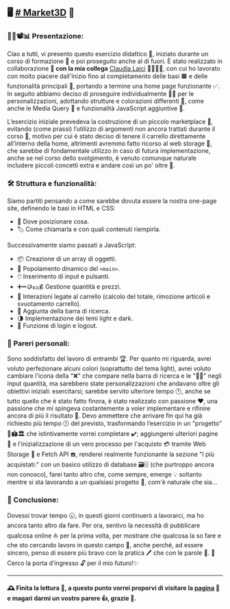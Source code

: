 ## 🖥️ [# Market3D](https://filipposcr.github.io/Giugno25-Market3D/) 🧊


### 👨‍💻📽️📊 Presentazione:

Ciao a tutti,
vi presento questo esercizio didattico 📐, iniziato durante un corso di formazione 📖 e poi proseguito anche al di fuori.
È stato realizzato in collaborazione **👫 con la mia collega** [Claudia Laici](https://github.com/Claudia-Laici/Claudia-Laici) 👩‍🎓👩‍💻, con cui ho lavorato con molto piacere dall'inizio fino al completamento delle basi 🟧 e delle funzionalità principali 🔷, portando a termine una home page funzionante ✅.
In seguito abbiamo deciso di proseguire individualmente 🧍‍♂️ per le personalizzazioni, adottando strutture e colorazioni differenti 🎨, come anche le Media Query 📱 e funzionalità JavaScript aggiuntive 🧠.

L’esercizio iniziale prevedeva la costruzione di un piccolo marketplace 🛒, evitando (come prassi) l’utilizzo di argomenti non ancora trattati durante il corso 📖, motivo per cui è stato deciso di tenere il carrello direttamente all’interno della home, altrimenti avremmo fatto ricorso al web storage 💾, che sarebbe di fondamentale utilizzo in caso di futura implementazione, anche se nel corso dello svolgimento, è venuto comunque naturale includere piccoli concetti extra e andare così un po' oltre 🚀.


### 🛠 Struttura e funzionalità:

Siamo partiti pensando a come sarebbe dovuta essere la nostra one-page site, definendo le basi in HTML e CSS:
- 📍 Dove posizionare cosa.
- 🏷️ Come chiamarla e con quali contenuti riempirla.

Successivamente siamo passati a JavaScript:
- 📦 Creazione di un array di oggetti.
- 🧩 Popolamento dinamico del `<main>`.
- 🖱️ Inserimento di input e pulsanti.
- ➕➖🪙💶💰 Gestione quantità e prezzi.
- 🛒 Interazioni legate al carrello (calcolo del totale, rimozione articoli e svuotamento carrello).
- 🔎 Aggiunta della barra di ricerca.
- 🌗 Implementazione dei temi light e dark.
- 🔐 Funzione di login e logout.


### 💬 Pareri personali:

Sono soddisfatto del lavoro di entrambi 🏆. Per quanto mi riguarda, avrei voluto perfezionare alcuni colori (soprattutto del tema light), avrei voluto cambiare l'icona della "❌" che compare nella barra di ricerca e le "🔼🔽" negli input quantità, ma sarebbero state personalizzazioni che andavano oltre gli obiettivi iniziali: esercitarsi; sarebbe servito ulteriore tempo 🕐, anche se tutto quello che è stato fatto finora, è stato realizzato con passione ❤️, una passione che mi spingeva costantemente a voler implementare e rifinire ancora di più il risultato 🗿.
Devo ammettere che arrivare fin qui ha già richiesto più tempo 🕕 del previsto, trasformando l’esercizio in un "progetto" 🏰🏟️🏛️ che istintivamente vorrei completare ✔️; aggiungerei ulteriori pagine 📄 e l'inizializzazione di un vero processo per l'acquisto 💳 tramite Web Storage 💾 e Fetch API ☎️, renderei realmente funzionante la sezione "I più acquistati:" con un basico utilizzo di database 🗃️🗄️ (che purtroppo ancora non conosco), farei tanto altro che, come sempre, emerge 💡 soltanto mentre si sta lavorando a un qualsiasi progetto 🗼, com'è naturale che sia...

### 🔐 Conclusione:
Dovessi trovar tempo 🕣, in questi giorni continuerò a lavorarci, ma ho ancora tanto altro da fare.
Per ora, sentivo la necessità di pubblicare qualcosa online ⛵ per la prima volta, per mostrare che qualcosa la so fare e che sto cercando lavoro in questo campo 💪, anche perché, ad essere sincero, penso di essere più bravo con la pratica 🖊️ che con le parole 🎺.
🚪Cerco la porta d’ingresso 🔓 per il mio futuro!✨

---

#### 🕰️ Finita la lettura 📗, a questo punto vorrei proporvi di visitare la [pagina](https://filipposcr.github.io/Giugno25-Market3D/) 🛬 e magari darmi un vostro parere 👍, grazie 🎩.